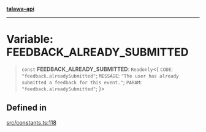 [**talawa-api**](../../README.md)

***

# Variable: FEEDBACK\_ALREADY\_SUBMITTED

> `const` **FEEDBACK\_ALREADY\_SUBMITTED**: `Readonly`\<\{ `CODE`: `"feedback.alreadySubmitted"`; `MESSAGE`: `"The user has already submitted a feedback for this event."`; `PARAM`: `"feedback.alreadySubmitted"`; \}\>

## Defined in

[src/constants.ts:118](https://github.com/Suyash878/talawa-api/blob/e4413cec641a837926071678fed3c7f67234e31e/src/constants.ts#L118)
